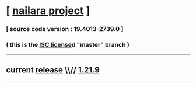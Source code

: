 
# [ [nailara project](http://www.nailara.net/) ]

### [ source code version : 19.4013-2739.0 ]

### ( this is the [ISC license](license)d "master" branch )
---
## current [release](https://github.com/anotherlink/nailara/releases) \\\\// [1.21.9](https://github.com/anotherlink/nailara/releases/tag/1.21.9)
---
